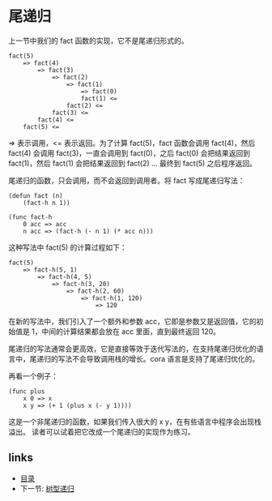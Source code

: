 # 尾递归

上一节中我们的 fact 函数的实现，它不是尾递归形式的。

```
fact(5)
	=> fact(4)
		=> fact(3)
			=> fact(2)
				=> fact(1)
					=> fact(0)
					fact(1) <=
				fact(2) <=
			fact(3) <=
		fact(4) <=
	fact(5) <=
```

=> 表示调用，<= 表示返回。为了计算 fact(5)，fact 函数会调用 fact(4)，然后 fact(4) 会调用 fact(3)，一直会调用到 fact(0)，之后 fact(0) 会把结果返回到 fact(1)，然后 fact(1) 会把结果返回到 fact(2) ... 最终到 fact(5) 之后程序返回。

尾递归的函数，只会调用，而不会返回到调用者。将 fact 写成尾递归写法：

```
(defun fact (n)
	(fact-h n 1))
	
(func fact-h
	0 acc => acc
	n acc => (fact-h (- n 1) (* acc n)))
```

这种写法中 fact(5) 的计算过程如下：

```
fact(5)
	=> fact-h(5, 1)
		=> fact-h(4, 5)
			=> fact-h(3, 20)
				=> fact-h(2, 60)
					=> fact-h(1, 120)
						=> 120
```

在新的写法中，我们引入了一个额外和参数 acc，它即是参数又是返回值，它的初始值是 1，中间的计算结果都会放在 acc 里面，直到最终返回 120。

尾递归的写法通常会更高效，它是直接等效于迭代写法的，在支持尾递归优化的语言中，尾递归的写法不会导致调用栈的增长。cora 语言是支持了尾递归优化的。

再看一个例子：

```
(func plus
	x 0 => x
	x y => (+ 1 (plus x (- y 1))))
```

这是一个非尾递归的函数，如果我们传入很大的 x y，在有些语言中程序会出现栈溢出。
读者可以试着把它改成一个尾递归的实现作为练习。

## links
   * [目录](<SUMMARY.md>)
   * 下一节: [树型递归](<03.3.md>)
